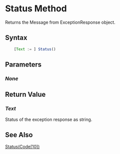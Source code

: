 # Status Method
Returns the Message from ExceptionResponse object.

## Syntax
```javascript
	[Text := ] Status()
```

## Parameters
### *None*

## Return Value
### *Text*
Status of the exception response as string.

## See Also
[Status(Code[10])](./Status2.md)<br />
